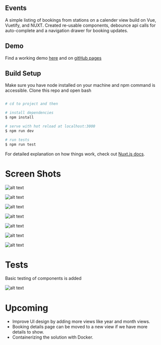 ## Events
 A simple listing of bookings from stations on a calender view build on Vue, Vuetify, and NUXT. Created re-usable components, debounce api calls for auto-complete and a navigation drawer for booking updates.

## Demo

Find a working demo [here](https://mach-events.web.app/) and on [gitHub pages](https://hassanmehmood1992.github.io/vue-events/)

## Build Setup
Make sure you have node installed on your machine and npm command is accessible. Clone this repo and open bash 

```bash

# cd to project and then 

# install dependencies
$ npm install

# serve with hot reload at localhost:3000
$ npm run dev

# run tests
$ npm run test

```

For detailed explanation on how things work, check out [Nuxt.js docs](https://nuxtjs.org).

# Screen Shots

![alt text](https://user-images.githubusercontent.com/17563392/115138131-63a1e100-a03b-11eb-879d-2965348f98b9.png?raw=true)

![alt text](https://user-images.githubusercontent.com/17563392/115138148-846a3680-a03b-11eb-85e6-7c542ac2e5e1.png?raw=true)


![alt text](https://user-images.githubusercontent.com/17563392/115138169-9fd54180-a03b-11eb-9792-86ad898ec2c3.png?raw=true)

![alt text](https://user-images.githubusercontent.com/17563392/115138182-b4b1d500-a03b-11eb-9d20-f22ef1d6c194.png?raw=true)


![alt text](https://user-images.githubusercontent.com/17563392/115138205-dca13880-a03b-11eb-8426-c8cef42ec496.png?raw=true)

![alt text](https://user-images.githubusercontent.com/17563392/115138293-3ace1b80-a03c-11eb-970b-881e9d11696e.png?raw=true)


![alt text](https://user-images.githubusercontent.com/17563392/115138324-77017c00-a03c-11eb-8a0c-f161b2f873c5.png?raw=true)



# Tests

Basic testing of components is added

![alt text](https://user-images.githubusercontent.com/17563392/115144728-539bf880-a05f-11eb-9d24-260b7ae79f3f.png?raw=true)


# Upcoming

- Improve UI design by adding more views like year and month views.
- Booking details page can be moved to a new view if we have more details to show.
- Containerizing the solution with Docker.





